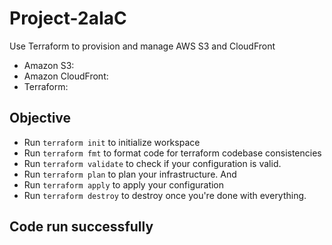 # Project-2aIaC

Use Terraform to provision and manage AWS S3 and CloudFront

- Amazon S3:
- Amazon CloudFront:
- Terraform:

## Objective

- Run `terraform init` to initialize workspace
- Run `terraform fmt` to format code for terraform codebase consistencies
- Run `terraform validate` to check if your configuration is valid.
- Run `terraform plan` to plan your infrastructure. And
- Run `terraform apply` to apply your configuration
- Run `terraform destroy` to destroy once you're done with everything.

## Code run successfully
